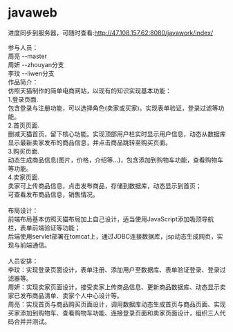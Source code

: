 # javaweb

进度同步到服务器，可随时查看:http://47.108.157.62:8080/javawork/index/   <br>

参与人员：<br>
周亮  --master<br>
周妍  --zhouyan分支<br>
李玟  --liwen分支<br>
作品简介：<br>
仿照天猫制作的简单电商网站，以现有的知识实现基本功能：<br>
1.登录页面.<br>
包含登录与注册功能，可以选择角色(卖家或买家)。实现表单验证，登录过滤等功能。<br>
2.首页页面.<br>
删减天猫首页，留下核心功能。实现顶部用户栏实时显示用户信息，动态从数据库显示最新卖家发布的商品信息，并点击商品跳转至购买页面。<br>
3.购买页面.<br>
动态生成商品信息(图片，价格，介绍等…)，包含添加到购物车功能，查看购物车等功能。<br>
4.卖家页面.<br>
卖家可上传商品信息，点击发布商品，存储到数据库，动态显示到首页；<br>
可查看发布商品信息，销售情况。<br>
<br>
布局设计：<br>
前端布局基本仿照天猫布局加上自己设计，适当使用JavaScript添加吸顶导航栏，表单前端验证等功能；<br>
后端使用servlet部署在tomcat上，通过JDBC连接数据库，jsp动态生成网页，实现与前端通信。<br>
<br>
人员安排：<br>
李玟：实现登录页面设计，表单注册、添加用户至数据库、表单验证登录、登录过滤器等。<br>
周妍：实现卖家页面设计，接受卖家上传商品信息、更新商品数据库、动态显示卖家已发布商品清单、卖家个人中心设计等。<br>
周亮：实现首页与商品购买页面设计，调用数据库动态生成首页与商品页面、实现买家添加到购物车、查看购物车功能、连接登录页面和卖家页面设计，组织三人代码合并并测试。<br>
